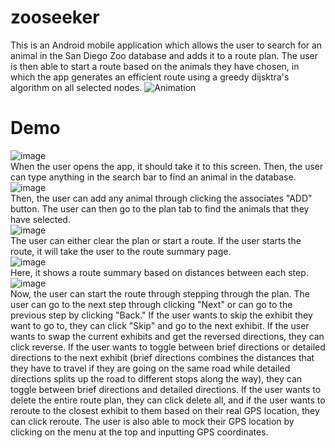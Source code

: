 # zooseeker
This is an Android mobile application which allows the user to search for an animal in the San Diego Zoo database and adds it to a route plan. The user is then able to start a route based on the animals they have chosen, in which the app generates an efficient route using a greedy dijsktra's algorithm on all selected nodes.
![Animation](https://user-images.githubusercontent.com/59634395/178125283-9456eadc-b10e-489b-887f-997d9f19450c.gif)

# Demo
![image](https://user-images.githubusercontent.com/59634395/178122225-6dd3c077-1bce-43bf-93e9-38962d263540.png)<br />
When the user opens the app, it should take it to this screen. Then, the user can type anything in the search bar to find an animal in the database.<br />
![image](https://user-images.githubusercontent.com/59634395/178122254-a48abccd-fbfb-4942-b540-0b8eb1deabf6.png)<br />
Then, the user can add any animal through clicking the associates "ADD" button. The user can then go to the plan tab to find the animals that they have selected.<br />
![image](https://user-images.githubusercontent.com/59634395/178122303-66a35123-9669-4001-99e0-a67c1a111158.png)<br />
The user can either clear the plan or start a route. If the user starts the route, it will take the user to the route summary page.<br />
![image](https://user-images.githubusercontent.com/59634395/178122325-96097d77-2a3a-4daa-9c03-2d7535893eca.png)<br />
Here, it shows a route summary based on distances between each step.<br />
![image](https://user-images.githubusercontent.com/59634395/178122342-09d9c8da-30c5-4806-a14d-dfee13bea5af.png)<br />
Now, the user can start the route through stepping through the plan. The user can go to the next step through clicking "Next" or can go to the previous step by clicking "Back." If the user wants to skip the exhibit they want to go to, they can click "Skip" and go to the next exhibit. If the user wants to swap the current exhibits and get the reversed directions, they can click reverse. If the user wants to toggle between brief directions or detailed directions to the next exhibit (brief directions combines the distances that they have to travel if they are going on the same road while detailed directions splits up the road to different stops along the way), they can toggle between brief directions and detailed directions. If the user wants to delete the entire route plan, they can click delete all, and if the user wants to reroute to the closest exhibit to them based on their real GPS location, they can click reroute. The user is also able to mock their GPS location by clicking on the menu at the top and inputting GPS coordinates.
